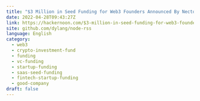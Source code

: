 ```yaml
---
title: "$3 Million in Seed Funding for Web3 Founders Announced By Necto Labs"
date: 2022-04-28T09:43:27Z
link: https://hackernoon.com/$3-million-in-seed-funding-for-web3-founders-announced-by-necto-labs?source=rss&utm_medium=RSS&utm_source=news.12bit.vn
site: github.com/dylang/node-rss
language: English
category:
  - web3
  - crypto-investment-fund
  - funding
  - vc-funding
  - startup-funding
  - saas-seed-funding
  - fintech-startup-funding
  - good-company
draft: false
---
```

